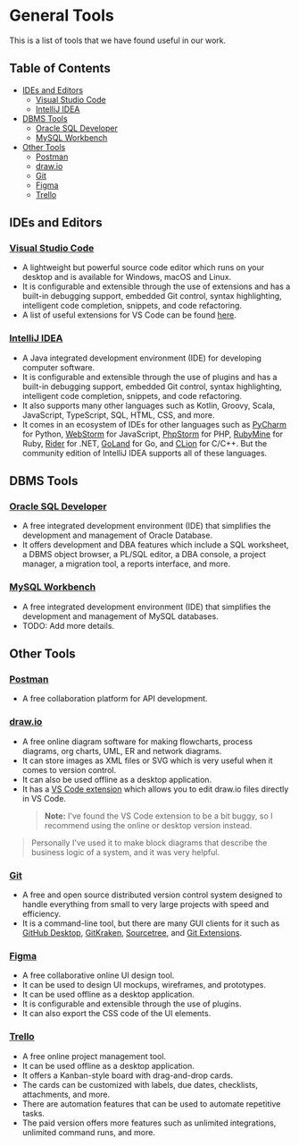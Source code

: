 <!-- omit in toc -->
# General Tools

This is a list of tools that we have found useful in our work.

<!-- omit in toc -->
## Table of Contents
- [IDEs and Editors](#ides-and-editors)
  - [Visual Studio Code](#visual-studio-code)
  - [IntelliJ IDEA](#intellij-idea)
- [DBMS Tools](#dbms-tools)
  - [Oracle SQL Developer](#oracle-sql-developer)
  - [MySQL Workbench](#mysql-workbench)
- [Other Tools](#other-tools)
  - [Postman](#postman)
  - [draw.io](#drawio)
  - [Git](#git)
  - [Figma](#figma)
  - [Trello](#trello)


## IDEs and Editors

### [Visual Studio Code](https://code.visualstudio.com/) 

- A lightweight but powerful source code editor which runs on your desktop and is available for Windows, macOS and Linux.
- It is configurable and extensible through the use of extensions and has a built-in debugging support, embedded Git control, syntax highlighting, intelligent code completion, snippets, and code refactoring.
- A list of useful extensions for VS Code can be found [here](../VS%20Code/extensions.md).

### [IntelliJ IDEA](https://www.jetbrains.com/idea/)

- A Java integrated development environment (IDE) for developing computer software.
- It is configurable and extensible through the use of plugins and has a built-in debugging support, embedded Git control, syntax highlighting, intelligent code completion, snippets, and code refactoring.
- It also supports many other languages such as Kotlin, Groovy, Scala, JavaScript, TypeScript, SQL, HTML, CSS, and more.
- It comes in an ecosystem of IDEs for other languages such as [PyCharm](https://www.jetbrains.com/pycharm/) for Python, [WebStorm](https://www.jetbrains.com/webstorm/) for JavaScript, [PhpStorm](https://www.jetbrains.com/phpstorm/) for PHP, [RubyMine](https://www.jetbrains.com/ruby/) for Ruby, [Rider](https://www.jetbrains.com/rider/) for .NET, [GoLand](https://www.jetbrains.com/go/) for Go, and [CLion](https://www.jetbrains.com/clion/) for C/C++. But the community edition of IntelliJ IDEA supports all of these languages.


## DBMS Tools

### [Oracle SQL Developer](https://www.oracle.com/database/technologies/appdev/sql-developer.html)

- A free integrated development environment (IDE) that simplifies the development and management of Oracle Database.
- It offers development and DBA features which include a SQL worksheet, a DBMS object browser, a PL/SQL editor, a DBA console, a project manager, a migration tool, a reports interface, and more.

<!-- markdown-link-check-disable-next-line -->
### [MySQL Workbench](https://www.mysql.com/products/workbench/)

- A free integrated development environment (IDE) that simplifies the development and management of MySQL databases.
- TODO: Add more details.

## Other Tools

### [Postman](https://www.postman.com/)

- A free collaboration platform for API development.

### [draw.io](https://app.diagrams.net/)

- A free online diagram software for making flowcharts, process diagrams, org charts, UML, ER and network diagrams.
- It can store images as XML files or SVG which is very useful when it comes to version control.
- It can also be used offline as a desktop application.
- It has a [VS Code extension](https://marketplace.visualstudio.com/items?itemName=hediet.vscode-drawio) which allows you to edit draw.io files directly in VS Code.
  > **Note:** I've found the VS Code extension to be a bit buggy, so I recommend using the online or desktop version instead.

> Personally I've used it to make block diagrams that describe the business logic of a system, and it was very helpful.

### [Git](https://git-scm.com/)

- A free and open source distributed version control system designed to handle everything from small to very large projects with speed and efficiency.
- It is a command-line tool, but there are many GUI clients for it such as [GitHub Desktop](https://desktop.github.com/), [GitKraken](https://www.gitkraken.com/), [Sourcetree](https://www.sourcetreeapp.com/), and [Git Extensions](https://gitextensions.github.io/).

### [Figma](https://www.figma.com/)

- A free collaborative online UI design tool.
- It can be used to design UI mockups, wireframes, and prototypes.
- It can be used offline as a desktop application.
- It is configurable and extensible through the use of plugins.
- It can also export the CSS code of the UI elements.

### [Trello](https://trello.com/)

- A free online project management tool.
- It can be used offline as a desktop application.
- It offers a Kanban-style board with drag-and-drop cards.
- The cards can be customized with labels, due dates, checklists, attachments, and more.
- There are automation features that can be used to automate repetitive tasks.
- The paid version offers more features such as unlimited integrations, unlimited command runs, and more.
